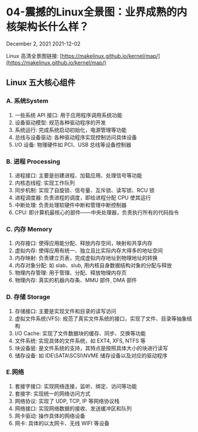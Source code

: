 # 04-震撼的Linux全景图：业界成熟的内核架构长什么样？

December 2, 2021 2021-12-02

Linux 高清全景图链接: [https://makelinux.github.io/kernel/map/](https://makelinux.github.io/kernel/map/)

## Linux 五大核心组件

### A. 系统System

1. 一些系统 API 接口: 用于应用程序调用系统功能
2. 设备驱动模型: 规范各种驱动程序的开发
3. 系统运行: 完成系统启动初始化，电源管理等功能
4. 总线与设备驱动: 各种驱动程序实现控制访问具体设备
5. I/O 设备: 物理硬件如 PCI、USB 总线等设备控制器

### B. 进程 Processing

1. 进程接口: 主要是创建进程、加载应用、处理信号等功能
2. 内核态线程: 实现工作队列
3. 同步机制: 实现了自旋锁、信号量、互斥锁、读写锁、RCU 锁
4. 进程调度器: 负责进程的调度，即给进程分配 CPU 使其运行
5. 中断处理: 负责处理软硬件中断和管理中断控制器
6. CPU: 即计算机最核心的部件——中央处理器，负责执行所有的代码指令

### C. 内存 Memory

1. 内存接口: 使得应用能分配、释放内存空间，映射和共享内存
2. 虚拟内存: 使得应用有统一、独立且比实际内存大得多的地址空间
3. 内存映射: 负责建立页表，完成虚拟内存地址到物理地址的转换
4. 内存对象分配: 如 slab、slub, 用内核自身数据结构对象的分配与释放
5. 物理内存管理: 用于管理、分配、释放物理内存页
6. 物理内存: 真实的机器内存条、MMU 部件, DMA 部件

### D. 存储 Storage

1. 存储接口: 主要是实现文件和目录的读写访问
2. 虚拟文件系统(VFS): 规范了真实文件系统的接口，实现了文件、目录等抽象结构
3. I/O Cache: 实现了文件数据块的缓存、同步、交换等功能
4. 文件系统: 实现具体的文件系统，如 EXT4, XFS, NTFS 等
5. 块设备层: 是文件系统的支持，其特点是按照具体大小的块进行读写
6. 储存设备: 如 IDE\SATA\SCSI\NVME 储存设备以及对应的驱动程序

### E.网络

1. 套接字接口: 实现网络连接，监听、绑定、访问等功能
2. 套接字: 实现统一的网络访问方式
3. 网络协议: 实现了 UDP, TCP, IP 等网络协议栈
4. 网络接口: 实现网络数据的接收、发送缓冲区和队列
5. 网卡驱动: 操作具体的网络设备
6. 网卡: 具体的以太网卡、无线 WIFI 等设备
